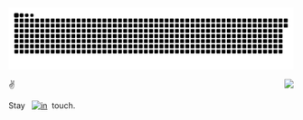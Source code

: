 ##
<div align=center>
  <picture>
    <source media="(prefers-color-scheme: dark)" srcset="https://raw.githubusercontent.com/gyxuan31/gyxuan31/output/github-contribution-grid-snake-dark.svg">
    <source media="(prefers-color-scheme: light)" srcset="https://raw.githubusercontent.com/gyxuan31/gyxuan31/output/github-contribution-grid-snake.svg">
    <img alt="github contribution grid snake animation" src="https://raw.githubusercontent.com/gyxuan31/gyxuan31/output/github-contribution-grid-snake.svg">
  </picture>
</div>

<img
  align="right"
  src="https://github-readme-stats.vercel.app/api/top-langs/?username=gyxuan31&hide=mathematica&theme=radical&layout=compact"
/>

:v:
<div style="display: inline-flex; align-items: center; white-space: nowrap;">
  <span> Stay &nbsp;&nbsp;</span>
  <a href="https://www.linkedin.com/in/gyuxuan" target="_blank" rel="noopener noreferrer" style="display: inline-block; vertical-align: middle;">
    <img src="https://raw.githubusercontent.com/rahuldkjain/github-profile-readme-generator/master/src/images/icons/Social/linked-in-alt.svg"  alt="in" style="height: 2em;" />
  </a>
  <span>&nbsp;&nbsp;touch. </span>
</div>



<!--
**gyxuan31/gyxuan31** is a ✨ _special_ ✨ repository because its `README.md` (this file) appears on your GitHub profile.

Here are some ideas to get you started:

- 🔭 I’m currently working on ...
- 🌱 I’m currently learning ...
- 👯 I’m looking to collaborate on ...
- 🤔 I’m looking for help with ...
- 💬 Ask me about ...
- 📫 How to reach me: ...
- 😄 Pronouns: ...
- ⚡ Fun fact: ...
-->
